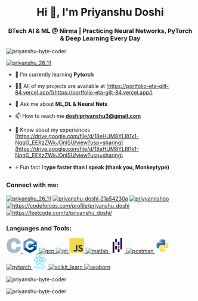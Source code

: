<h1 align="center">Hi 👋, I'm Priyanshu Doshi</h1>
<h3 align="center">BTech AI & ML @ Nirma | Practicing Neural Networks, PyTorch & Deep Learning Every Day</h3>

<p align="left"> <img src="https://komarev.com/ghpvc/?username=priyanshu-byte-coder&label=Profile%20views&color=0e75b6&style=flat" alt="priyanshu-byte-coder" /> </p>

<p align="left"> <a href="https://twitter.com/priyanshu_26_11" target="blank"><img src="https://img.shields.io/twitter/follow/priyanshu_26_11?logo=twitter&style=for-the-badge" alt="priyanshu_26_11" /></a> </p>

- 🌱 I’m currently learning **Pytorch**

- 👨‍💻 All of my projects are available at [https://portfolio-eta-gilt-84.vercel.app/](https://portfolio-eta-gilt-84.vercel.app/)

- 💬 Ask me about **ML,DL & Neural Nets**

- 📫 How to reach me **doshipriyanshu3@gmail.com**

- 📄 Know about my experiences [https://drive.google.com/file/d/18eHUM8YLI81k1-NqqG_EEXzZWkJOnISU/view?usp=sharing](https://drive.google.com/file/d/18eHUM8YLI81k1-NqqG_EEXzZWkJOnISU/view?usp=sharing)

- ⚡ Fun fact **I type faster than I speak (thank you, Monkeytype)**

<h3 align="left">Connect with me:</h3>
<p align="left">
<a href="https://twitter.com/priyanshu_26_11" target="blank"><img align="center" src="https://raw.githubusercontent.com/rahuldkjain/github-profile-readme-generator/master/src/images/icons/Social/twitter.svg" alt="priyanshu_26_11" height="30" width="40" /></a>
<a href="https://linkedin.com/in/priyanshu-doshi-21a54230a" target="blank"><img align="center" src="https://raw.githubusercontent.com/rahuldkjain/github-profile-readme-generator/master/src/images/icons/Social/linked-in-alt.svg" alt="priyanshu-doshi-21a54230a" height="30" width="40" /></a>
<a href="https://instagram.com/priyyannshoo" target="blank"><img align="center" src="https://raw.githubusercontent.com/rahuldkjain/github-profile-readme-generator/master/src/images/icons/Social/instagram.svg" alt="priyyannshoo" height="30" width="40" /></a>
<a href="https://codeforces.com/profile/https://codeforces.com/profile/priyanshu_doshi" target="blank"><img align="center" src="https://raw.githubusercontent.com/rahuldkjain/github-profile-readme-generator/master/src/images/icons/Social/codeforces.svg" alt="https://codeforces.com/profile/priyanshu_doshi" height="30" width="40" /></a>
<a href="https://www.leetcode.com/https://leetcode.com/u/priyanshu_doshi/" target="blank"><img align="center" src="https://raw.githubusercontent.com/rahuldkjain/github-profile-readme-generator/master/src/images/icons/Social/leet-code.svg" alt="https://leetcode.com/u/priyanshu_doshi/" height="30" width="40" /></a>
</p>

<h3 align="left">Languages and Tools:</h3>
<p align="left"> <a href="https://www.cprogramming.com/" target="_blank" rel="noreferrer"> <img src="https://raw.githubusercontent.com/devicons/devicon/master/icons/c/c-original.svg" alt="c" width="40" height="40"/> </a> <a href="https://www.w3schools.com/cpp/" target="_blank" rel="noreferrer"> <img src="https://raw.githubusercontent.com/devicons/devicon/master/icons/cplusplus/cplusplus-original.svg" alt="cplusplus" width="40" height="40"/> </a> <a href="https://cloud.google.com" target="_blank" rel="noreferrer"> <img src="https://www.vectorlogo.zone/logos/google_cloud/google_cloud-icon.svg" alt="gcp" width="40" height="40"/> </a> <a href="https://git-scm.com/" target="_blank" rel="noreferrer"> <img src="https://www.vectorlogo.zone/logos/git-scm/git-scm-icon.svg" alt="git" width="40" height="40"/> </a> <a href="https://developer.mozilla.org/en-US/docs/Web/JavaScript" target="_blank" rel="noreferrer"> <img src="https://raw.githubusercontent.com/devicons/devicon/master/icons/javascript/javascript-original.svg" alt="javascript" width="40" height="40"/> </a> <a href="https://www.mathworks.com/" target="_blank" rel="noreferrer"> <img src="https://upload.wikimedia.org/wikipedia/commons/2/21/Matlab_Logo.png" alt="matlab" width="40" height="40"/> </a> <a href="https://pandas.pydata.org/" target="_blank" rel="noreferrer"> <img src="https://raw.githubusercontent.com/devicons/devicon/2ae2a900d2f041da66e950e4d48052658d850630/icons/pandas/pandas-original.svg" alt="pandas" width="40" height="40"/> </a> <a href="https://postman.com" target="_blank" rel="noreferrer"> <img src="https://www.vectorlogo.zone/logos/getpostman/getpostman-icon.svg" alt="postman" width="40" height="40"/> </a> <a href="https://www.python.org" target="_blank" rel="noreferrer"> <img src="https://raw.githubusercontent.com/devicons/devicon/master/icons/python/python-original.svg" alt="python" width="40" height="40"/> </a> <a href="https://pytorch.org/" target="_blank" rel="noreferrer"> <img src="https://www.vectorlogo.zone/logos/pytorch/pytorch-icon.svg" alt="pytorch" width="40" height="40"/> </a> <a href="https://reactjs.org/" target="_blank" rel="noreferrer"> <img src="https://raw.githubusercontent.com/devicons/devicon/master/icons/react/react-original-wordmark.svg" alt="react" width="40" height="40"/> </a> <a href="https://scikit-learn.org/" target="_blank" rel="noreferrer"> <img src="https://upload.wikimedia.org/wikipedia/commons/0/05/Scikit_learn_logo_small.svg" alt="scikit_learn" width="40" height="40"/> </a> <a href="https://seaborn.pydata.org/" target="_blank" rel="noreferrer"> <img src="https://seaborn.pydata.org/_images/logo-mark-lightbg.svg" alt="seaborn" width="40" height="40"/> </a> </p>

<p><img align="center" src="https://github-readme-stats.vercel.app/api/top-langs?username=priyanshu-byte-coder&show_icons=true&locale=en&layout=compact" alt="priyanshu-byte-coder" /></p>

<p><img align="center" src="https://github-readme-streak-stats.herokuapp.com/?user=priyanshu-byte-coder&" alt="priyanshu-byte-coder" /></p>
